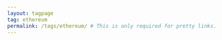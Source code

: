 ```yaml
---
layout: tagpage
tag: ethereum 
permalink: /tags/ethereum/ # This is only required for pretty links.
---
```

